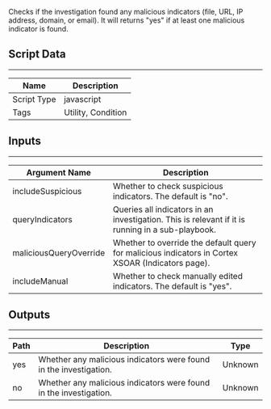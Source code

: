 Checks if the investigation found any malicious indicators (file, URL, IP address, domain, or email). It will returns "yes" if at least one malicious indicator is found.

## Script Data

---

| **Name** | **Description** |
| --- | --- |
| Script Type | javascript |
| Tags | Utility, Condition |


## Inputs

---

| **Argument Name** | **Description** |
| --- | --- |
| includeSuspicious | Whether to check suspicious indicators. The default is "no". |
| queryIndicators | Queries all indicators in an investigation. This is relevant if it is running in a sub-playbook. |
| maliciousQueryOverride | Whether to override the default query for malicious indicators in Cortex XSOAR (Indicators page). |
| includeManual | Whether to check manually edited indicators. The default is "yes". |

## Outputs

---

| **Path** | **Description** | **Type** |
| --- | --- | --- |
| yes | Whether any malicious indicators were found in the investigation. | Unknown |
| no | Whether any malicious indicators were found in the investigation. | Unknown |
